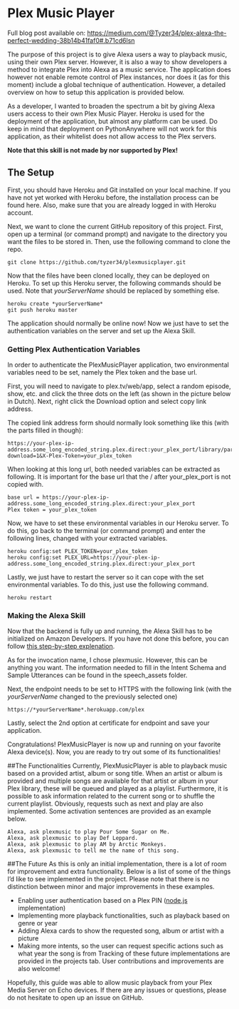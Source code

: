 # Plex Music Player
Full blog post available on: https://medium.com/@Tyzer34/plex-alexa-the-perfect-wedding-38b14b41faf0#.b71cd6lsn

The purpose of this project is to give Alexa users a way to playback music, using their own Plex server. However, it is also a way to show developers a method to integrate Plex into Alexa as a music service. The application does however not enable remote control of Plex instances, nor does it (as for this moment) include a global technique of authentication. However, a detailed overview on how to setup this application is provided below.

As a developer, I wanted to broaden the spectrum a bit by giving Alexa users access to their own Plex Music Player. Heroku is used for the deployment of the application, but almost any platform can be used. Do keep in mind that deployment on PythonAnywhere will not work for this application, as their whitelist does not allow access to the Plex servers.

**Note that this skill is not made by nor supported by Plex!**
## The Setup
First, you should have Heroku and Git installed on your local machine. If you have not yet worked with Heroku before, the installation process can be found here. Also, make sure that you are already logged in with Heroku account.

Next, we want to clone the current GitHub repository of this project. First, open up a terminal (or command prompt) and navigate to the directory you want the files to be stored in. Then, use the following command to clone the repo.
```
git clone https://github.com/tyzer34/plexmusicplayer.git
```
Now that the files have been cloned locally, they can be deployed on Heroku. To set up this Heroku server, the following commands should be used. Note that *yourServerName* should be replaced by something else.
```
heroku create *yourServerName*
git push heroku master
```
The application should normally be online now! Now we just have to set the authentication variables on the server and set up the Alexa Skill.

### Getting Plex Authentication Variables

In order to authenticate the PlexMusicPlayer application, two environmental variables need to be set, namely the Plex token and the base url. 

First, you will need to navigate to plex.tv/web/app, select a random episode, show, etc. and click the three dots on the left (as shown in the picture below in Dutch). Next, right click the Download option and select copy link address.

The copied link address form should normally look something like this (with the parts filled in though):
```
https://your-plex-ip-address.some_long_encoded_string.plex.direct:your_plex_port/library/parts/some_id/some_file_id/file.ext?download=1&X-Plex-Token=your_plex_token
```
When looking at this long url, both needed variables can be extracted as following. It is important for the base url that the / after your_plex_port is not copied with.
```
base url = https://your-plex-ip-address.some_long_encoded_string.plex.direct:your_plex_port
Plex token = your_plex_token
```
Now, we have to set these environmental variables in our Heroku server. To do this, go back to the terminal (or command prompt) and enter the following lines, changed with your extracted variables.
```
heroku config:set PLEX_TOKEN=your_plex_token
heroku config:set PLEX_URL=https://your-plex-ip-address.some_long_encoded_string.plex.direct:your_plex_port
```
Lastly, we just have to restart the server so it can cope with the set environmental variables. To do this, just use the following command.
```
heroku restart
```

### Making the Alexa Skill
Now that the backend is fully up and running, the Alexa Skill has to be initialized on Amazon Developers. If you have not done this before, you can follow [this step-by-step explenation](https://blog.craftworkz.co/flask-ask-a-tutorial-on-a-simple-and-easy-way-to-build-complex-alexa-skills-426a6b3ff8bc#0acf).

As for the invocation name, I chose plexmusic. However, this can be anything you want. The information needed to fill in the Intent Schema and Sample Utterances can be found in the speech_assets folder.

Next, the endpoint needs to be set to HTTPS with the following link (with the *yourServerName* changed to the previously selected one)
```
https://*yourServerName*.herokuapp.com/plex
```
Lastly, select the 2nd option at certificate for endpoint and save your application.

Congratulations! PlexMusicPlayer is now up and running on your favorite Alexa device(s). Now, you are ready to try out some of its functionalities!

##The Functionalities
Currently, PlexMusicPlayer is able to playback music based on a provided artist, album or song title. When an artist or album is provided and multiple songs are available for that artist or album in your Plex library, these will be queued and played as a playlist. Furthermore, it is possible to ask information related to the current song or to shuffle the current playlist. Obviously, requests such as next and play are also implemented. Some activation sentences are provided as an example below.
```
Alexa, ask plexmusic to play Pour Some Sugar on Me.
Alexa, ask plexmusic to play Def Leppard.
Alexa, ask plexmusic to play AM by Arctic Monkeys.
Alexa, ask plexmusic to tell me the name of this song.
```

##The Future
As this is only an initial implementation, there is a lot of room for improvement and extra functionality. Below is a list of some of the things I’d like to see implemented in the project. Please note that there is no distinction between minor and major improvements in these examples.
- Enabling user authentication based on a Plex PIN ([node.js](https://github.com/overloadut/node-plex-api-pinauth) implementation)
- Implementing more playback functionalities, such as playback based on genre or year
- Adding Alexa cards to show the requested song, album or artist with a picture
- Making more intents, so the user can request specific actions such as what year the song is from
Tracking of these future implementations are provided in the projects tab. User contributions and improvements are also welcome!

Hopefully, this guide was able to allow music playback from your Plex Media Server on Echo devices. If there are any issues or questions, please do not hesitate to open up an issue on GitHub.
